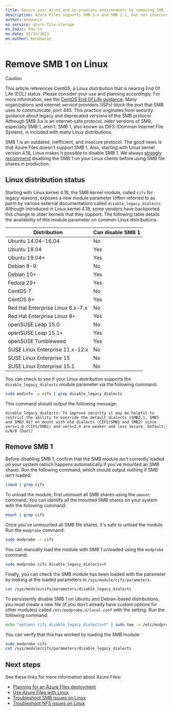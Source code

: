 ```yaml
---
title: Secure your Azure and on-premises environments by removing SMB 1 on Linux
description: Azure Files supports SMB 3.x and SMB 2.1, but not insecure legacy versions of SMB such as SMB 1. Before connecting to an Azure file share, you might wish to disable older versions of SMB such as SMB 1.
author: khdownie
ms.service: azure-file-storage
ms.topic: how-to
ms.date: 02/23/2023
ms.author: kendownie
---
```


# Remove SMB 1 on Linux

> [!CAUTION]
> This article references CentOS, a Linux distribution that is nearing End Of Life (EOL) status. Please consider your use and planning accordingly. For more information, see the [CentOS End Of Life guidance](~/articles/virtual-machines/workloads/centos/centos-end-of-life.md).
Many organizations and internet service providers (ISPs) block the port that SMB uses to communicate, port 445. This practice originates from security guidance about legacy and deprecated versions of the SMB protocol. Although SMB 3.x is an internet-safe protocol, older versions of SMB, especially SMB 1, aren't. SMB 1, also known as CIFS (Common Internet File System), is included with many Linux distributions. 

SMB 1 is an outdated, inefficient, and insecure protocol. The good news is that Azure Files doesn't support SMB 1. Also, starting with Linux kernel version 4.18, Linux makes it possible to disable SMB 1. We always [strongly recommend](https://aka.ms/stopusingsmb1) disabling the SMB 1 on your Linux clients before using SMB file shares in production.

## Linux distribution status
Starting with Linux kernel 4.18, the SMB kernel module, called `cifs` for legacy reasons, exposes a new module parameter (often referred to as *parm* by various external documentation) called `disable_legacy_dialects`. Although introduced in Linux kernel 4.18, some vendors have backported this change to older kernels that they support. The following table details the availability of this module parameter on common Linux distributions.

| Distribution | Can disable SMB 1 |
|--------------|-------------------|
| Ubuntu 14.04-16.04 | No |
| Ubuntu 18.04 | Yes |
| Ubuntu 19.04+ | Yes |
| Debian 8-9 | No |
| Debian 10+ | Yes |
| Fedora 29+ | Yes |
| CentOS 7 | No | 
| CentOS 8+ | Yes |
| Red Hat Enterprise Linux 6.x-7.x | No |
| Red Hat Enterprise Linux 8+ | Yes |
| openSUSE Leap 15.0 | No |
| openSUSE Leap 15.1+ | Yes |
| openSUSE Tumbleweed | Yes |
| SUSE Linux Enterprise 11.x-12.x | No |
| SUSE Linux Enterprise 15 | No |
| SUSE Linux Enterprise 15.1 | No |

You can check to see if your Linux distribution supports the `disable_legacy_dialects` module parameter via the following command:

```bash
sudo modinfo -p cifs | grep disable_legacy_dialects
```

This command should output the following message:

```output
disable_legacy_dialects: To improve security it may be helpful to restrict the ability to override the default dialects (SMB2.1, SMB3 and SMB3.02) on mount with old dialects (CIFS/SMB1 and SMB2) since vers=1.0 (CIFS/SMB1) and vers=2.0 are weaker and less secure. Default: n/N/0 (bool)
```

## Remove SMB 1
Before disabling SMB 1, confirm that the SMB module isn't currently loaded on your system (which happens automatically if you've mounted an SMB share). Run the following command, which should output nothing if SMB isn't loaded:

```bash
lsmod | grep cifs
```

To unload the module, first unmount all SMB shares using the `umount` command. You can identify all the mounted SMB shares on your system with the following command:

```bash
mount | grep cifs
```

Once you've unmounted all SMB file shares, it's safe to unload the module. Run the `modprobe` command:

```bash
sudo modprobe -r cifs
```

You can manually load the module with SMB 1 unloaded using the `modprobe` command:

```bash
sudo modprobe cifs disable_legacy_dialects=Y
```

Finally, you can check the SMB module has been loaded with the parameter by looking at the loaded parameters in `/sys/module/cifs/parameters`:

```bash
cat /sys/module/cifs/parameters/disable_legacy_dialects
```

To persistently disable SMB 1 on Ubuntu and Debian-based distributions, you must create a new file (if you don't already have custom options for other modules) called `/etc/modprobe.d/local.conf` with the setting. Run the following command:

```bash
echo "options cifs disable_legacy_dialects=Y" | sudo tee -a /etc/modprobe.d/local.conf > /dev/null
```

You can verify that this has worked by loading the SMB module:

```bash
sudo modprobe cifs
cat /sys/module/cifs/parameters/disable_legacy_dialects
```

## Next steps
See these links for more information about Azure Files:

- [Planning for an Azure Files deployment](storage-files-planning.md)
- [Use Azure Files with Linux](storage-how-to-use-files-linux.md)
- [Troubleshoot SMB issues on Linux](/troubleshoot/azure/azure-storage/files-troubleshoot-linux-smb?toc=/azure/storage/files/toc.json)
- [Troubleshoot NFS issues on Linux](/troubleshoot/azure/azure-storage/files-troubleshoot-linux-nfs?toc=/azure/storage/files/toc.json)
